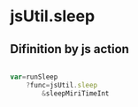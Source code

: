 # jsUtil.sleep

## Difinition by js action

```js.js

var=runSleep
	?func=jsUtil.sleep
		&sleepMiriTimeInt
```


